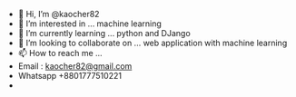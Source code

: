 - 👋 Hi, I’m @kaocher82
- 👀 I’m interested in ... machine learning
- 🌱 I’m currently learning ... python and DJango 
- 💞️ I’m looking to collaborate on ... web application with machine learning
- 📫 How to reach me ...
- Email : kaocher82@gmail.com 
- Whatsapp +8801777510221
- 

<!---
kaocher82/kaocher82 is a ✨ special ✨ repository because its `README.md` (this file) appears on your GitHub profile.
You can click the Preview link to take a look at your changes.
--->
